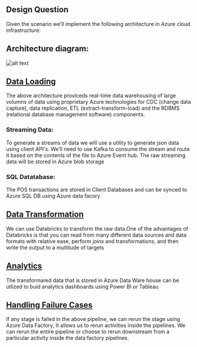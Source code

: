 ## Design Question

Given the scenario we’ll implement the following architecture in Azure cloud infrastructure:

## Architecture diagram:

![alt text](https://github.com/vvsivaprasadreddy/software-engineering/blob/siva-vundela/DesignChallange/images/architecture.jpg?raw=true)

## <u>Data Loading</u>

The above architecture proviceds real-time data warehousing of large volumns of data using proprietary Azure technologies for CDC (change data capture), data replication, ETL (extract-transform-load) and the RDBMS (relational database management software) components.

### Streaming Data:

To generate a streams of data we will use a utility to generate json data using client API's. We’ll need to use Kafka to consume the stream and route it based on the contents of the file to Azure Event hub. The raw streaming data will be stored in Azure blob storage

### SQL Datatabase:

The POS transactions are stored in Client Databases and can be synced to Azure SQL DB using Azure data facory

## <u>Data Transformation</u>

We can use Databricks to transform the raw data.One of the advantages of Databricks is that you can read from many different data sources and data formats with relative ease, perform joins and transformations, and then write the output to a multitude of targets

## <u>Analytics</u>

The transformared data that is stored in Azure Data Ware house can be utlized to buid analytics dashboards using Power BI or Tableau

## <u>Handling Failure Cases</u>
If any stage is failed in the above pipeline, we can rerun the stage using Azure Data Factory, It allows us to rerun activities inside the pipelines. We can rerun the entire pipeline or choose to rerun downstream from a particular activity inside the data factory pipelines.